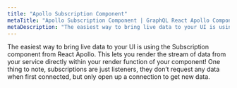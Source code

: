 ```yaml
---
title: "Apollo Subscription Component"
metaTitle: "Apollo Subscription Component | GraphQL React Apollo Components Tutorial"
metaDescription: "The easiest way to bring live data to your UI is using the Subscription component from React Apollo."
---
```


The easiest way to bring live data to your UI is using the Subscription component from React Apollo. This lets you render the stream of data from your service directly within your render function of your component! One thing to note, subscriptions are just listeners, they don’t request any data when first connected, but only open up a connection to get new data.